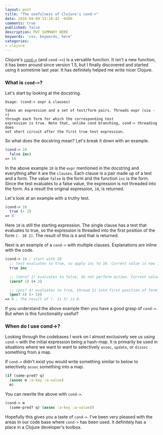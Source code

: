 ```yaml
---
layout: post
title: "The usefulness of Clojure's cond->"
date: 2016-04-09 15:10:42 -0500
comments: true
published: false
description: PUT SUMMARY HERE 
keywords: 'csv, keywords, here'
categories: 
- clojure
---
```


Clojure's
[`cond->`](https://clojure.github.io/clojure/clojure.core-api.html#clojure.core/cond-%3E)
(and `cond->>`) is a versatile function. It isn't a new function, it
has been around since version 1.5, but I finally discovered and
started using it sometime last year. It has definitely helped me write nicer Clojure.

### What is `cond->`? ###

Let's start by looking at the docstring.

```
Usage: (cond-> expr & clauses)

Takes an expression and a set of test/form pairs. Threads expr (via ->)
through each form for which the corresponding test
expression is true. Note that, unlike cond branching, cond-> threading does
not short circuit after the first true test expression.
```

So what does the docstring mean? Let's break it down with an example.

``` clojure
(cond-> 10
  false inc)
=> 10
```

In the above example `10` is the `expr` mentioned in the docstring and
everything after it are the `clauses`. Each clause is a pair made up
of a test and a form. The value `false` is the form and the function
`inc` is the form. Since the test evaluates to a false value, the
expression is not threaded into the form. As a result the
original expression, `10`, is returned.

Let's look at an example with a truthy test.

``` clojure
(cond-> 10
  true (- 2)
=> 8
```

Here `10` is still the starting expression. The single clause has a
test that evaluates to true, so the expression is threaded into the
first position of the form `(- 10 2)`. The result of this is `8` and
that is returned.

Next is an example of a `cond->` with multiple clauses. Explanations
are inline with the code.

``` clojure
(cond-> 10 ; start with 10
  ;; test evaluates to true, so apply inc to 10. Current value is now 11.
  true inc

  ;; (zero? 1) evaluates to false, do not perform action. Current value stays 11.
  (zero? 1) (+ 2)

  ;; (pos? 4) evaluates to true, thread 11 into first position of form.
  (pos? 4) (- 5))
=> 6 ; The result of (- 11 5) is 6.
```

If you understand the above example then you have a good grasp of `cond->`. But when is this functionality useful?

### When do I use cond->? ###

Looking through the codebases I work on I almost exclusively see us
using `cond->` with the initial expression being a hash-map. It is
primarily be used in situations where we want to want to selectively
`assoc`, `update`, or `dissoc` something from a map.

If `cond->` didn't exist you would write something similar to below to
selectively `assoc` something into a map.

``` clojure
(if (some-pred? q)
  (assoc m :a-key :a-value)
  m)
```

You can rewrite the above with `cond->`.

``` clojure
(cond-> m
  (some-pred? q) (assoc :a-key :a-value))
```

Hopefully this gives you a taste of `cond->`. I've been very pleased
with the areas in our code base where `cond->` has been used. It
definitely has a place in a Clojure developer's toolbox.
